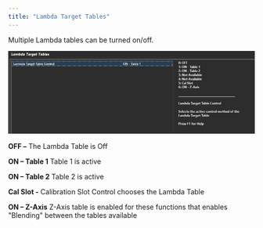 ```yaml
---
title: "Lambda Target Tables"
---
```


Multiple Lambda tables can be turned on/off. &nbsp;




![Image](</img/NewItem741.png>)



**OFF –** The Lambda Table is Off


**ON – Table 1** Table 1 is active&nbsp;


**ON – Table 2** Table 2 is active&nbsp;


**Cal Slot -** Calibration Slot Control chooses the Lambda Table


**ON – Z-Axis** Z-Axis table is enabled for these functions that enables "Blending" between the tables available
